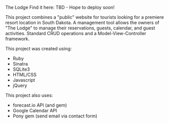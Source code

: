 The Lodge
Find it here: TBD - Hope to deploy soon!

This project combines a "public" website for tourists looking for a premiere resort location in South Dakota. A management tool allows the owners of "The Lodge" to manage their reservations, guests, calendar, and guest activities.  Standard CRUD operations and a Model-View-Controller framework. 

This project was created using:
- Ruby
- Sinatra
- SQLite3
- HTML/CSS
- Javascript
- jQuery


This project also uses:
- forecast.io API (and gem)
- Google Calendar API
- Pony gem (send email via contact form)
